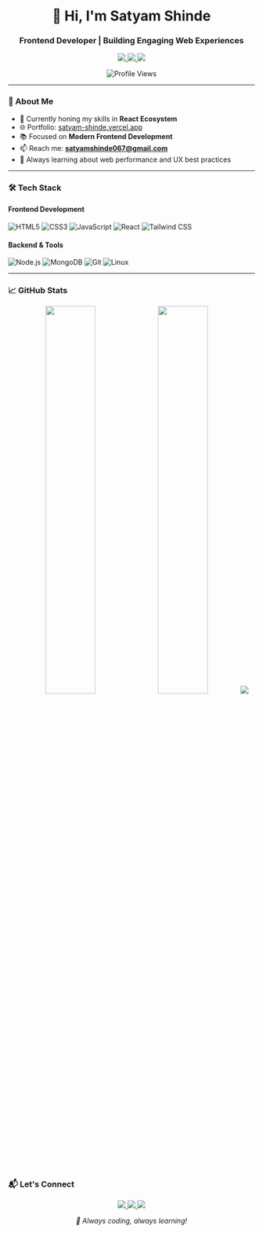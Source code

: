 <h1 align="center">👋 Hi, I'm Satyam Shinde</h1>
<h3 align="center">Frontend Developer | Building Engaging Web Experiences</h3>

<p align="center">
  <a href="https://twitter.com/sAtyAmSDev" target="_blank">
    <img src="https://img.shields.io/badge/Twitter-1DA1F2?style=for-the-badge&logo=twitter&logoColor=white">
  </a>
  <a href="https://linkedin.com/in/satyamsdev" target="_blank">
    <img src="https://img.shields.io/badge/LinkedIn-0077B5?style=for-the-badge&logo=linkedin&logoColor=white">
  </a>
  <a href="https://leetcode.com/satyam_shinde_" target="_blank">
    <img src="https://img.shields.io/badge/LeetCode-FFA116?style=for-the-badge&logo=leetcode&logoColor=white">
  </a>
</p>

<div align="center">
  <img src="https://komarev.com/ghpvc/?username=satyamsdev&style=flat-square&color=blue" alt="Profile Views">
</div>

---

### 🚀 About Me

- 🔭 Currently honing my skills in **React Ecosystem**
- 🌐 Portfolio: [satyam-shinde.vercel.app](https://satyam-shinde.vercel.app/)
- 📚 Focused on **Modern Frontend Development**
- 📫 Reach me: **satyamshinde067@gmail.com**
- 🧠 Always learning about web performance and UX best practices

---

### 🛠️ Tech Stack

#### Frontend Development
![HTML5](https://img.shields.io/badge/HTML5-E34F26?style=for-the-badge&logo=html5&logoColor=white)
![CSS3](https://img.shields.io/badge/CSS3-1572B6?style=for-the-badge&logo=css3&logoColor=white)
![JavaScript](https://img.shields.io/badge/JavaScript-F7DF1E?style=for-the-badge&logo=javascript&logoColor=black)
![React](https://img.shields.io/badge/React-20232A?style=for-the-badge&logo=react&logoColor=61DAFB)
![Tailwind CSS](https://img.shields.io/badge/Tailwind_CSS-38B2AC?style=for-the-badge&logo=tailwind-css&logoColor=white)

#### Backend & Tools
![Node.js](https://img.shields.io/badge/Node.js-339933?style=for-the-badge&logo=nodedotjs&logoColor=white)
![MongoDB](https://img.shields.io/badge/MongoDB-47A248?style=for-the-badge&logo=mongodb&logoColor=white)
![Git](https://img.shields.io/badge/Git-F05032?style=for-the-badge&logo=git&logoColor=white)
![Linux](https://img.shields.io/badge/Linux-FCC624?style=for-the-badge&logo=linux&logoColor=black)

---

### 📈 GitHub Stats

<div align="center">
  
  <img width="45%" src="https://github-readme-stats.vercel.app/api?username=satyamsdev&show_icons=true&theme=vision-friendly-dark&hide_border=true">
  <img width="45%" src="https://github-readme-streak-stats.herokuapp.com/?user=satyamsdev&theme=vision-friendly-dark&hide_border=true">
  
  <img src="https://github-readme-stats.vercel.app/api/top-langs/?username=satyamsdev&layout=compact&theme=vision-friendly-dark&hide_border=true&exclude_repo=github-readme-stats,satyamsdev">
  
</div>



### 📬 Let's Connect

<p align="center">
  <a href="mailto:satyamshinde067@gmail.com">
    <img src="https://img.shields.io/badge/Gmail-D14836?style=for-the-badge&logo=gmail&logoColor=white">
  </a>
  <a href="https://www.linkedin.com/in/satyamsdev" target="_blank">
    <img src="https://img.shields.io/badge/LinkedIn-0077B5?style=for-the-badge&logo=linkedin&logoColor=white">
  </a>
  <a href="https://twitter.com/sAtyAmSDev" target="_blank">
    <img src="https://img.shields.io/badge/Twitter-1DA1F2?style=for-the-badge&logo=twitter&logoColor=white">
  </a>
</p>

<div align="center">
  <i>🚀 Always coding, always learning!</i>
</div>
